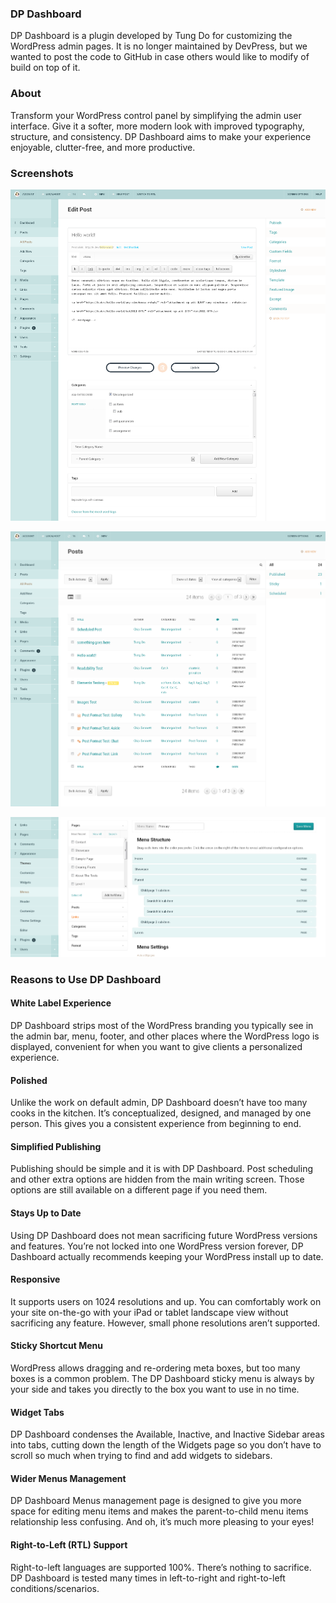 ### DP Dashboard

DP Dashboard is a plugin developed by Tung Do for customizing the WordPress admin pages.  It is no longer maintained by DevPress, but we wanted to post the code to GitHub in case others would like to modify of build on top of it.

### About

Transform your WordPress control panel by simplifying the admin user interface. Give it a softer, more modern look with improved typography, structure, and consistency. DP Dashboard aims to make your experience enjoyable, clutter-free, and more productive.

### Screenshots

![Edit screen.](https://github.com/DevPress/DP-Dashboard/raw/master/screenshots/dp-dashboard-edit.png)

![Posts screen.](https://github.com/DevPress/DP-Dashboard/raw/master/screenshots/dp-dashboard-posts.png)

![Menu admin.](https://github.com/DevPress/DP-Dashboard/raw/master/screenshots/dp-dashboard-menus.png)

### Reasons to Use DP Dashboard

#### White Label Experience

DP Dashboard strips most of the WordPress branding you typically see in the admin bar, menu, footer, and other places where the WordPress logo is displayed, convenient for when you want to give clients a personalized experience.

#### Polished

Unlike the work on default admin, DP Dashboard doesn’t have too many cooks in the kitchen. It’s conceptualized, designed, and managed by one person. This gives you a consistent experience from beginning to end.

#### Simplified Publishing

Publishing should be simple and it is with DP Dashboard. Post scheduling and other extra options are hidden from the main writing screen. Those options are still available on a different page if you need them.

#### Stays Up to Date

Using DP Dashboard does not mean sacrificing future WordPress versions and features. You’re not locked into one WordPress version forever, DP Dashboard actually recommends keeping your WordPress install up to date.

#### Responsive

It supports users on 1024 resolutions and up. You can comfortably work on your site on-the-go with your iPad or tablet landscape view without sacrificing any feature. However, small phone resolutions aren’t supported.

#### Sticky Shortcut Menu

WordPress allows dragging and re-ordering meta boxes, but too many boxes is a common problem. The DP Dashboard sticky menu is always by your side and takes you directly to the box you want to use in no time.

#### Widget Tabs

DP Dashboard condenses the Available, Inactive, and Inactive Sidebar areas into tabs, cutting down the length of the Widgets page so you don’t have to scroll so much when trying to find and add widgets to sidebars.

#### Wider Menus Management

DP Dashboard Menus management page is designed to give you more space for editing menu items and makes the parent-to-child menu items relationship less confusing. And oh, it’s much more pleasing to your eyes!

#### Right-to-Left (RTL) Support

Right-to-left languages are supported 100%. There’s nothing to sacrifice. DP Dashboard is tested many times in left-to-right and right-to-left conditions/scenarios.
